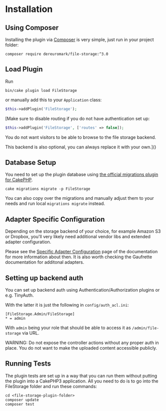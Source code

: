 Installation
============

Using Composer
--------------

Installing the plugin via [Composer](https://getcomposer.org/) is very simple, just run in your project folder:

```
composer require dereuromark/file-storage:^3.0
```

## Load Plugin
Run
```
bin/cake plugin load FileStorage
```

or manually add this to your `Application` class:
```php
$this->addPlugin('FileStorage');
```

[Make sure to disable routing if you do not have authentication set up:
```php
$this->addPlugin('FileStorage', ['routes' => false]);
```
You do not want visitors to be able to browse to the file storage backend.

This backend is also optional, you can always replace it with your own.]()



Database Setup
--------------

You need to set up the plugin database using [the official migrations plugin for CakePHP](https://github.com/cakephp/migrations).

```
cake migrations migrate -p FileStorage
```

You can also copy over the migrations and manually adjust them to your needs and run local `migrations migrate` instead.


Adapter Specific Configuration
------------------------------

Depending on the storage backend of your choice, for example Amazon S3 or Dropbox, you'll very likely need additional vendor libs and extended adapter configuration.

Please see the [Specific Adapter Configuration](Specific-Adapter-Configurations.md) page of the documentation for more information about then. It is also worth checking the Gaufrette documentation for additonal adapters.


## Setting up backend auth

You can set up backend auth using Authentication/Authorization plugins or e.g. TinyAuth.

With the latter it is just the following in `config/auth_acl.ini`:
```
[FileStorage.Admin/FileStorage]
* = admin
```
With `admin` being your role that should be able to access it as `/admin/file-storage` via URL.

WARNING: Do not expose the controller actions without any proper auth in place.
You do not want to make the uploaded content accessible publicly.

Running Tests
-------------

The plugin tests are set up in a way that you can run them without putting the plugin into a CakePHP3 application. All you need to do is to go into the FileStorage folder and run these commands:

```
cd <file-storage-plugin-folder>
composer update
composer test
```

